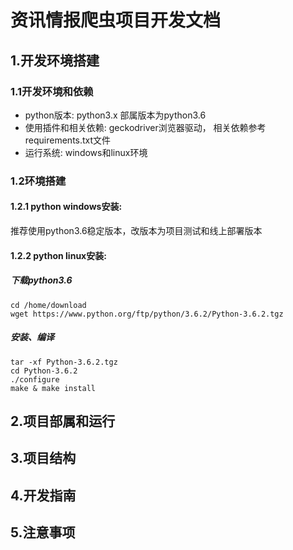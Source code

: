 # 资讯情报爬虫项目开发文档
## 1.开发环境搭建
### 1.1开发环境和依赖
+ python版本: python3.x 部属版本为python3.6
+ 使用插件和相关依赖: geckodriver浏览器驱动， 相关依赖参考requirements.txt文件
+ 运行系统: windows和linux环境
### 1.2环境搭建
#### 1.2.1 python windows安装:
推荐使用python3.6稳定版本，改版本为项目测试和线上部署版本
#### 1.2.2 python linux安装:
##### 下载python3.6
    cd /home/download
    wget https://www.python.org/ftp/python/3.6.2/Python-3.6.2.tgz
##### 安装、编译
    tar -xf Python-3.6.2.tgz
    cd Python-3.6.2
    ./configure
    make & make install
## 2.项目部属和运行
## 3.项目结构
## 4.开发指南
## 5.注意事项
